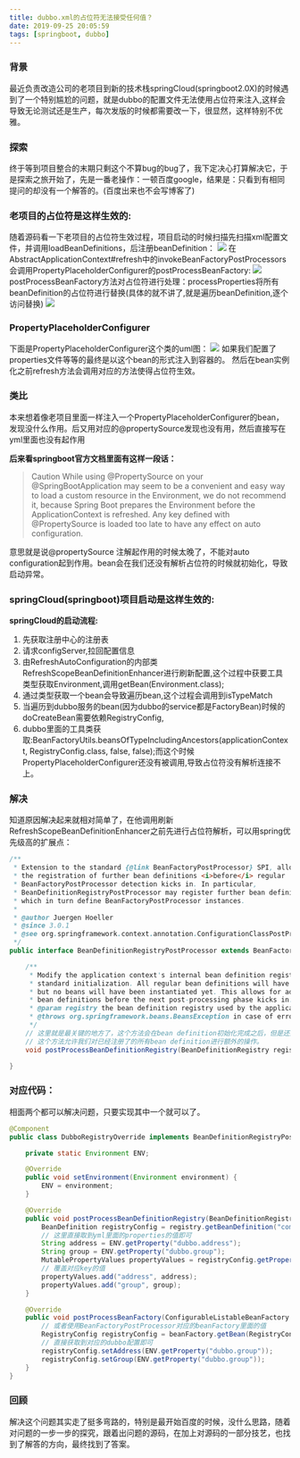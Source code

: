 ```yaml
---
title: dubbo.xml的占位符无法接受任何值？
date: 2019-09-25 20:05:59
tags: [springboot, dubbo]
---
```


### 背景
最近负责改造公司的老项目到新的技术栈springCloud(springboot2.0X)的时候遇到了一个特别尴尬的问题，就是dubbo的配置文件无法使用占位符来注入,这样会导致无论测试还是生产，每次发版的时候都需要改一下，很显然，这样特别不优雅。

### 探索
终于等到项目整合的末期只剩这个不算bug的bug了，我下定决心打算解决它，于是探索之旅开始了，先是一番老操作：一顿百度google，结果是：只看到有相同提问的却没有一个解答的。(百度出来也不会写博客了)

### 老项目的占位符是这样生效的:
随着源码看一下老项目的占位符生效过程，项目启动的时候扫描先扫描xml配置文件，并调用loadBeanDefinitions，后注册beanDefinition：
![](/images/loadBeanDefinitions.png)
在AbstractApplicationContext#refresh中的invokeBeanFactoryPostProcessors会调用PropertyPlaceholderConfigurer的postProcessBeanFactory:
![](/images/invokeBeanFacotryPostProcessors.png)
postProcessBeanFactory方法对占位符进行处理：processProperties将所有beanDefinition的占位符进行替换(具体的就不讲了,就是遍历beanDefinition,逐个访问替换)
![](/images/processProperties.png)

### PropertyPlaceholderConfigurer
下面是PropertyPlaceholderConfigurer这个类的uml图：
![](/images/PropertyPlaceholderConfigurer.png) 如果我们配置了properties文件等等的最终是以这个bean的形式注入到容器的。 然后在bean实例化之前refresh方法会调用对应的方法使得占位符生效。

### 类比
本来想着像老项目里面一样注入一个PropertyPlaceholderConfigurer的bean，发现没什么作用。后又用对应的@propertySource发现也没有用，然后直接写在yml里面也没有起作用
 
**后来看springboot官方文档里面有这样一段话：**
>Caution
While using @PropertySource on your @SpringBootApplication may seem to be a
convenient and easy way to load a custom resource in the Environment, we do not recommend
it, because Spring Boot prepares the Environment before the ApplicationContext is
refreshed. Any key defined with @PropertySource is loaded too late to have any effect on auto configuration.

意思就是说@propertySource 注解起作用的时候太晚了，不能对auto configuration起到作用。bean会在我们还没有解析占位符的时候就初始化，导致启动异常。

### springCloud(springboot)项目启动是这样生效的:
**springCloud的启动流程:**
1. 先获取注册中心的注册表
2. 请求configServer,拉回配置信息
3. 由RefreshAutoConfiguration的内部类RefreshScopeBeanDefinitionEnhancer进行刷新配置,这个过程中获要工具类型获取Environment,调用getBean(Environment.class);
4. 通过类型获取一个bean会导致遍历bean,这个过程会调用到isTypeMatch
5. 当遍历到dubbo服务的bean(因为dubbo的service都是FactoryBean)时候的doCreateBean需要依赖RegistryConfig,
6. dubbo里面的工具类获取:BeanFactoryUtils.beansOfTypeIncludingAncestors(applicationContext, RegistryConfig.class, false, false);而这个时候PropertyPlaceholderConfigurer还没有被调用,导致占位符没有解析连接不上。   

### 解决
知道原因解决起来就相对简单了，在他调用刷新RefreshScopeBeanDefinitionEnhancer之前先进行占位符解析，可以用spring优先级高的扩展点：
~~~java
/**
 * Extension to the standard {@link BeanFactoryPostProcessor} SPI, allowing for
 * the registration of further bean definitions <i>before</i> regular
 * BeanFactoryPostProcessor detection kicks in. In particular,
 * BeanDefinitionRegistryPostProcessor may register further bean definitions
 * which in turn define BeanFactoryPostProcessor instances.
 *
 * @author Juergen Hoeller
 * @since 3.0.1
 * @see org.springframework.context.annotation.ConfigurationClassPostProcessor
 */
public interface BeanDefinitionRegistryPostProcessor extends BeanFactoryPostProcessor {

	/**
	 * Modify the application context's internal bean definition registry after its
	 * standard initialization. All regular bean definitions will have been loaded,
	 * but no beans will have been instantiated yet. This allows for adding further
	 * bean definitions before the next post-processing phase kicks in.
	 * @param registry the bean definition registry used by the application context
	 * @throws org.springframework.beans.BeansException in case of errors
	 */
	// 这里就是最关键的地方了，这个方法会在bean definition初始化完成之后，但是还没有任何bean被初始化(initializbean)
	// 这个方法允许我们对已经注册了的所有bean definition进行额外的操作。
	void postProcessBeanDefinitionRegistry(BeanDefinitionRegistry registry) throws BeansException;

}
~~~
### 对应代码：
相面两个都可以解决问题，只要实现其中一个就可以了。
~~~ java
@Component
public class DubboRegistryOverride implements BeanDefinitionRegistryPostProcessor, EnvironmentAware {

    private static Environment ENV;

    @Override
    public void setEnvironment(Environment environment) {
        ENV = environment;
    }

    @Override
    public void postProcessBeanDefinitionRegistry(BeanDefinitionRegistry registry) throws BeansException {
        BeanDefinition registryConfig = registry.getBeanDefinition("com.alibaba.dubbo.config.RegistryConfig");
        // 这里直接取到yml里面的properties的值即可
        String address = ENV.getProperty("dubbo.address");
        String group = ENV.getProperty("dubbo.group");
        MutablePropertyValues propertyValues = registryConfig.getPropertyValues();
        // 覆盖对应key的值
        propertyValues.add("address", address);
        propertyValues.add("group", group);
    }

    @Override
    public void postProcessBeanFactory(ConfigurableListableBeanFactory beanFactory) throws BeansException {
        // 或者使用BeanFactoryPostProcessor对应的beanFactory里面的值
        RegistryConfig registryConfig = beanFactory.getBean(RegistryConfig.class);
        // 直接获取到对应的dubbo配置即可
        registryConfig.setAddress(ENV.getProperty("dubbo.group"));
        registryConfig.setGroup(ENV.getProperty("dubbo.group"));
    }
}
~~~

### 回顾
解决这个问题其实走了挺多弯路的，特别是最开始百度的时候，没什么思路，随着对问题的一步一步的探究，跟着出问题的源码，在加上对源码的一部分技艺，也找到了解答的方向，最终找到了答案。

